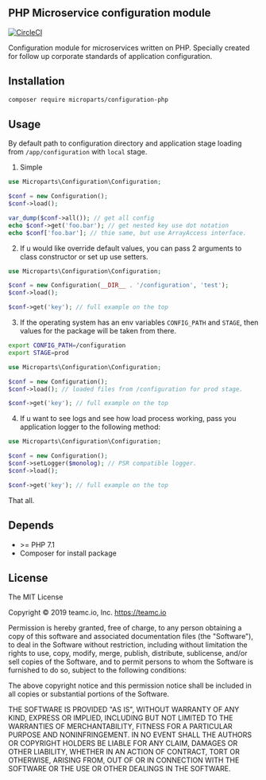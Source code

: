 PHP Microservice configuration module
-------------------------------------

[![CircleCI](https://circleci.com/gh/microparts/configuration-php/tree/master.svg?style=svg)](https://circleci.com/gh/microparts/configuration-php/tree/master)

Configuration module for microservices written on PHP. Specially created
for follow up corporate standards of application configuration.

## Installation

```bash
composer require microparts/configuration-php
```

## Usage

By default path to configuration directory and application stage
loading from `/app/configuration` with `local` stage.

1) Simple
```php
use Microparts\Configuration\Configuration;

$conf = new Configuration();
$conf->load();

var_dump($conf->all()); // get all config
echo $conf->get('foo.bar'); // get nested key use dot notation
echo $conf['foo.bar']; // thie same, but use ArrayAccess interface.
```

2) If u would like override default values, you can pass 2 arguments to
class constructor or set up use setters.

```php
use Microparts\Configuration\Configuration;

$conf = new Configuration(__DIR__ . '/configuration', 'test');
$conf->load();

$conf->get('key'); // full example on the top
```

3) If the operating system has an env variables `CONFIG_PATH` and `STAGE`,
then values for the package will be taken from there.

```bash
export CONFIG_PATH=/configuration
export STAGE=prod
```

```php
use Microparts\Configuration\Configuration;

$conf = new Configuration();
$conf->load(); // loaded files from /configuration for prod stage.

$conf->get('key'); // full example on the top
```

4) If u want to see logs and see how load process working,
pass you application logger to the following method:

```php
use Microparts\Configuration\Configuration;

$conf = new Configuration();
$conf->setLogger($monolog); // PSR compatible logger.
$conf->load();

$conf->get('key'); // full example on the top
```

That all.

## Depends

* \>= PHP 7.1
* Composer for install package

## License

The MIT License

Copyright © 2019 teamc.io, Inc. https://teamc.io

Permission is hereby granted, free of charge, to any person obtaining a copy
of this software and associated documentation files (the "Software"), to deal
in the Software without restriction, including without limitation the rights
to use, copy, modify, merge, publish, distribute, sublicense, and/or sell
copies of the Software, and to permit persons to whom the Software is
furnished to do so, subject to the following conditions:

The above copyright notice and this permission notice shall be included in
all copies or substantial portions of the Software.

THE SOFTWARE IS PROVIDED "AS IS", WITHOUT WARRANTY OF ANY KIND, EXPRESS OR
IMPLIED, INCLUDING BUT NOT LIMITED TO THE WARRANTIES OF MERCHANTABILITY,
FITNESS FOR A PARTICULAR PURPOSE AND NONINFRINGEMENT. IN NO EVENT SHALL THE
AUTHORS OR COPYRIGHT HOLDERS BE LIABLE FOR ANY CLAIM, DAMAGES OR OTHER
LIABILITY, WHETHER IN AN ACTION OF CONTRACT, TORT OR OTHERWISE, ARISING FROM,
OUT OF OR IN CONNECTION WITH THE SOFTWARE OR THE USE OR OTHER DEALINGS IN
THE SOFTWARE.

